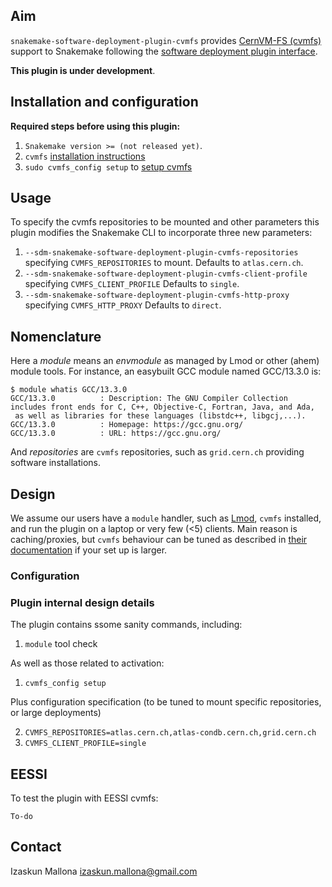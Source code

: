 ## Aim

`snakemake-software-deployment-plugin-cvmfs` provides [CernVM-FS (cvmfs)](https://cernvm.cern.ch/) support to Snakemake following the [software deployment plugin interface](https://github.com/snakemake/snakemake-interface-software-deployment-plugins).

**This plugin is under development**.

## Installation and configuration

**Required steps before using this plugin:**

1. `Snakemake version >= (not released yet)`.
2. `cvmfs` [installation instructions](https://cvmfs.readthedocs.io/en/stable/cpt-quickstart.html#getting-the-software)
3. `sudo cvmfs_config setup` to [setup cvmfs](https://cvmfs.readthedocs.io/en/stable/cpt-quickstart.html#setting-up-the-software)

## Usage

To specify the cvmfs repositories to be mounted and other parameters this plugin modifies the Snakemake CLI to incorporate three new parameters:

1. `--sdm-snakemake-software-deployment-plugin-cvmfs-repositories` specifying `CVMFS_REPOSITORIES` to mount. Defaults to `atlas.cern.ch`.
2. `--sdm-snakemake-software-deployment-plugin-cvmfs-client-profile` specifying `CVMFS_CLIENT_PROFILE`  Defaults to `single`. 
3. `--sdm-snakemake-software-deployment-plugin-cvmfs-http-proxy` specifying `CVMFS_HTTP_PROXY`  Defaults to `direct`. 

## Nomenclature

Here a _module_ means an _envmodule_ as managed by Lmod or other (ahem) module tools. For instance, an easybuilt GCC module named GCC/13.3.0 is:

```
$ module whatis GCC/13.3.0
GCC/13.3.0          : Description: The GNU Compiler Collection includes front ends for C, C++, Objective-C, Fortran, Java, and Ada,
 as well as libraries for these languages (libstdc++, libgcj,...).
GCC/13.3.0          : Homepage: https://gcc.gnu.org/
GCC/13.3.0          : URL: https://gcc.gnu.org/

```

And _repositories_ are `cvmfs` repositories, such as `grid.cern.ch` providing software installations.

## Design

We assume our users have a `module` handler, such as [Lmod](https://lmod.readthedocs.io/), `cvmfs` installed, and run the plugin on a laptop or very few (<5) clients. Main reason is caching/proxies, but `cvmfs` behaviour can be tuned as described in [their documentation](https://cvmfs.readthedocs.io/en/stable/cpt-quickstart.html#setting-up-the-software) if your set up is larger.

### Configuration

### Plugin internal design details

The plugin contains ssome sanity commands, including:

1. `module` tool check

As well as those related to activation:

1. `cvmfs_config setup`

Plus configuration specification (to be tuned to mount specific repositories, or large deployments)

2. `CVMFS_REPOSITORIES=atlas.cern.ch,atlas-condb.cern.ch,grid.cern.ch`
3. `CVMFS_CLIENT_PROFILE=single`

## EESSI

To test the plugin with EESSI cvmfs:

```
To-do
```

## Contact

Izaskun Mallona <izaskun.mallona@gmail.com>
